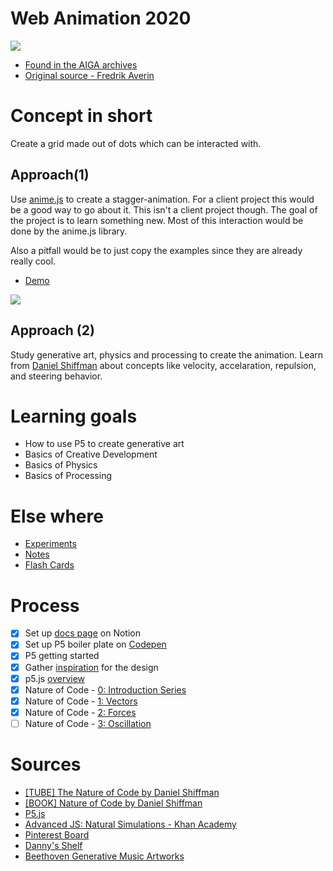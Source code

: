 # Web Animation 2020

![](https://s3.us-west-2.amazonaws.com/secure.notion-static.com/b4c8e89c-953d-42fc-894d-7e7fae77b2ac/Untitled.png?X-Amz-Algorithm=AWS4-HMAC-SHA256&X-Amz-Credential=AKIAT73L2G45O3KS52Y5%2F20200507%2Fus-west-2%2Fs3%2Faws4_request&X-Amz-Date=20200507T194931Z&X-Amz-Expires=86400&X-Amz-Signature=ef6962a9bd7379e4823b9e96b66d1699919a0f404cfb4c4462873a642fa39777&X-Amz-SignedHeaders=host&response-content-disposition=filename%20%3D%22Untitled.png%22)

- [Found in the AIGA archives](https://designarchives.aiga.org/#/entries/%2Bcredits%3A%22Fredrik%20Averin%22/_/detail/relevance/asc/0/7/22079/after-the-mass-age/1)
- [Original source - Fredrik Averin](http://www.fredrikaverin.com/book/after-the-mass-age-by-chris-riley/)

# Concept in short

Create a grid made out of dots which can be interacted with.

## Approach(1)

Use [anime.js](https://animejs.com/) to create a stagger-animation. For a client project this would be a good way to go about it. This isn't a client project though. The goal of the project is to learn something new. Most of this interaction would be done by the anime.js library.

Also a pitfall would be to just copy the examples since they are already really cool.

- [Demo](https://codepen.io/juliangarnier/pen/XvjWvx?editors=1010)

![](https://s3.us-west-2.amazonaws.com/secure.notion-static.com/7d566b3c-cfc3-405b-9918-c28cb08443a4/a82211f5fb3f8c8cbbf761591b6afd17.gif?X-Amz-Algorithm=AWS4-HMAC-SHA256&X-Amz-Credential=AKIAT73L2G45O3KS52Y5%2F20200507%2Fus-west-2%2Fs3%2Faws4_request&X-Amz-Date=20200507T195217Z&X-Amz-Expires=86400&X-Amz-Signature=47f23292bd645d777d2257dcab5d42b46abf6b95aba7983ef9fc1b8efb709ecc&X-Amz-SignedHeaders=host&response-content-disposition=filename%20%3D%22a82211f5fb3f8c8cbbf761591b6afd17.gif%22)

## Approach (2)

Study generative art, physics and processing to create the animation. Learn from [Daniel Shiffman](https://www.youtube.com/user/shiffman/playlists?view=50&sort=dd&shelf_id=6T) about concepts like velocity, accelaration, repulsion, and steering behavior.

# Learning goals

- How to use P5 to create generative art
- Basics of Creative Development
- Basics of Physics
- Basics of Processing

# Else where

- [Experiments](https://codepen.io/collection/DQaGxw)
- [Notes](https://www.notion.so/martijnkeesmaat/Nature-of-Code-58325dc7375b4601981f2d7b588a614e)
- [Flash Cards](https://quizlet.com/nl/507135038/processing-flash-cards/?new)

# Process

- [x] Set up [docs page](https://www.notion.so/martijnkeesmaat/Nature-of-Code-58325dc7375b4601981f2d7b588a614e) on Notion
- [x] Set up P5 boiler plate on [Codepen](https://codepen.io/collection/DQaGxw)
- [x] P5 getting started
- [x] Gather [inspiration](https://nl.pinterest.com/mpkeesmaat/cmd-web-animation/) for the design
- [x] p5.js [overview](https://github.com/processing/p5.js/wiki/p5.js-overview)
- [x] Nature of Code - [0: Introduction Series](https://www.youtube.com/watch?v=6vX8wT1G798&list=PLRqwX-V7Uu6YVljJvFRCyRM6mmF5wMPeE)
- [x] Nature of Code - [1: Vectors](https://www.youtube.com/watch?v=mWJkvxQXIa8&list=PLRqwX-V7Uu6ZwSmtE13iJBcoI-r4y7iEc)
- [x] Nature of Code - [2: Forces](https://www.youtube.com/watch?v=II1A3bBo6gM&list=PLRqwX-V7Uu6ZRrqLcQ5BkBKmBLiGD8n4O)
- [ ] Nature of Code - [3: Oscillation](https://www.youtube.com/watch?v=qMq-zd6hguc&list=PLRqwX-V7Uu6bR4BcLjHHTopXItSjRA7yG)

# Sources

- [[TUBE] The Nature of Code by Daniel Shiffman](https://www.youtube.com/user/shiffman/playlists?view=50&sort=dd&shelf_id=6T)
- [[BOOK] Nature of Code by Daniel Shiffman](https://natureofcode.com/book)
- [P5.js](https://p5js.org/get-started/)
- [Advanced JS: Natural Simulations - Khan Academy](https://www.khanacademy.org/computing/computer-programming/programming-natural-simulations)
- [Pinterest Board](https://nl.pinterest.com/mpkeesmaat/p/)
- [Danny's Shelf](https://www.goodreads.com/review/list/82448855?shelf=processing)
- [Beethoven Generative Music Artworks](https://www.behance.net/gallery/95942519/Beethoven-Generative-Music-Artworks?tracking_source=for_you_feed_user_published)
